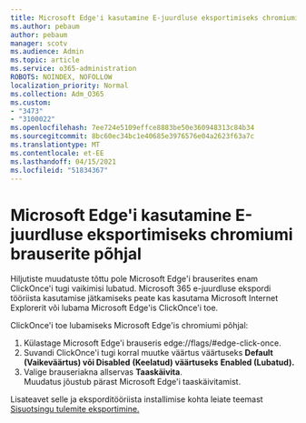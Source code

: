 ```yaml
---
title: Microsoft Edge'i kasutamine E-juurdluse eksportimiseks chromiumi brauserite põhjal
ms.author: pebaum
author: pebaum
manager: scotv
ms.audience: Admin
ms.topic: article
ms.service: o365-administration
ROBOTS: NOINDEX, NOFOLLOW
localization_priority: Normal
ms.collection: Adm_O365
ms.custom:
- "3473"
- "3100022"
ms.openlocfilehash: 7ee724e5109effce8883be50e360948313c84b34
ms.sourcegitcommit: 8bc60ec34bc1e40685e3976576e04a2623f63a7c
ms.translationtype: MT
ms.contentlocale: et-EE
ms.lasthandoff: 04/15/2021
ms.locfileid: "51834367"
---
```

# <a name="using-microsoft-edge-based-on-chromium-browsers-for-ediscovery-export"></a>Microsoft Edge'i kasutamine E-juurdluse eksportimiseks chromiumi brauserite põhjal

Hiljutiste muudatuste tõttu pole Microsoft Edge'i brauserites enam ClickOnce'i tugi vaikimisi lubatud. Microsoft 365 e-juurdluse ekspordi tööriista kasutamise jätkamiseks peate kas kasutama Microsoft Internet Explorerit või lubama Microsoft Edge'is ClickOnce'i toe. 

ClickOnce'i toe lubamiseks Microsoft Edge'is chromiumi põhjal: 
1. Külastage Microsoft Edge'i brauseris edge://flags/#edge-click-once.
2. Suvandi ClickOnce'i tugi korral muutke väärtus väärtuseks **Default (Vaikeväärtus) või Disabled** **(Keelatud) väärtuseks** **Enabled (Lubatud).** 
3. Valige brauseriakna allservas **Taaskäivita**. <br>
 Muudatus jõustub pärast Microsoft Edge'i taaskäivitamist. 

Lisateavet selle ja eksporditööriista installimise kohta leiate teemast [Sisuotsingu tulemite eksportimine.](https://docs.microsoft.com/microsoft-365/compliance/export-search-results)